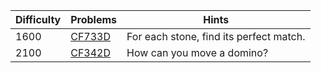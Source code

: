 | Difficulty | Problems | Hints |
| -------- | -------- | -------- |
| 1600 | [CF733D](https://codeforces.com/problemset/problem/733/D) | For each stone, find its perfect match. |
| 2100 | [CF342D](https://codeforces.com/problemset/problem/342/D) | How can you move a domino? |